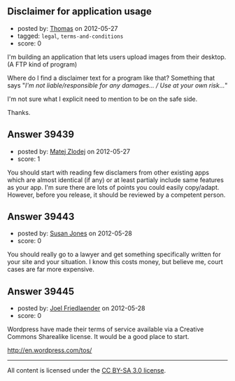 ## Disclaimer for application usage

- posted by: [Thomas](https://stackexchange.com/users/-1/17667-thomas) on 2012-05-27
- tagged: `legal`, `terms-and-conditions`
- score: 0

I'm building an application that lets users upload images from their desktop. (A FTP kind of program)

Where do I find a disclaimer text for a program like that? Something that says "*I'm not liable/responsible for any damages... / Use at your own risk...*" 

I'm not sure what I explicit need to mention to be on the safe side.

Thanks.


## Answer 39439

- posted by: [Matej Zlodej](https://stackexchange.com/users/-1/15950-matej-zlodej) on 2012-05-27
- score: 1

You should start with reading few disclamers from other existing apps which are almost identical (if any) or at least partialy include same features as your app. I'm sure there are lots of points you could easily copy/adapt. However, before you release, it should be reviewed by a competent person.


## Answer 39443

- posted by: [Susan Jones](https://stackexchange.com/users/-1/2737-susan-jones) on 2012-05-28
- score: 0

You should really go to a lawyer and get something specifically written for your site and your situation. I know this costs money, but believe me, court cases are far more expensive.


## Answer 39445

- posted by: [Joel Friedlaender](https://stackexchange.com/users/-1/5543-joel-friedlaender) on 2012-05-28
- score: 0

Wordpress have made their terms of service available via a Creative Commons Sharealike license.  It would be a good place to start.  

http://en.wordpress.com/tos/



---

All content is licensed under the [CC BY-SA 3.0 license](https://creativecommons.org/licenses/by-sa/3.0/).
